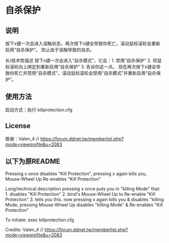 # 自杀保护

## 说明

按下x键一次会进入误触状态，再次按下x键会导致你死亡，滚动鼠标滚轮会重新启用“自杀保护”。
防止由于误触导致的自杀。

长/技术性描述
按下x键一次会进入“自杀模式”，它会：1. 禁用“自杀保护” 2. 将鼠标滚轮向上绑定到重新启用“自杀保护” 3. 告诉你这一点。
现在再次按下x键会导致你死亡并禁用“自杀模式”，滚动鼠标滚轮会禁用“自杀模式”并重新启用“自杀保护”。

## 使用方法

启动方式：执行 killprotection.cfg

## License

致谢：Valen_4 // https://forum.ddnet.tw/memberlist.php?mode=viewprofile&u=2083

## 以下为原README

Pressing x once disables "Kill Protection", pressing x again kills you, Mouse-Wheel Up Re-enables "Kill Protection"

Long/technical description
pressing x once puts you in "killing Mode" that: 1. disables "Kill Protection" 2. bind's Mouse-Wheel Up to Re-enable "Kill Protection" 3. tells you this. now pressing x again kills you & disables "killing Mode, pressing Mouse-Wheel Up disables "killing Mode" & Re-enables "Kill Protection"

To initiate: exec killprotection.cfg

Credits: Valen_4 // https://forum.ddnet.tw/memberlist.php?mode=viewprofile&u=2083
